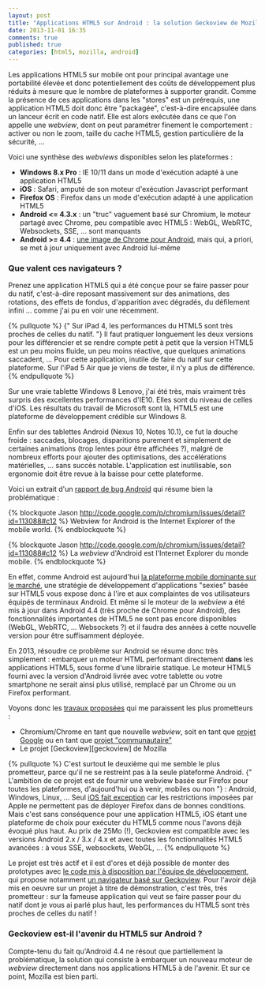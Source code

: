 ```yaml
---
layout: post
title: "Applications HTML5 sur Android : la solution Geckoview de Mozilla"
date: 2013-11-01 16:35
comments: true
published: true
categories: [html5, mozilla, android]
---
```


Les applications HTML5 sur mobile ont pour principal avantage une portabilité élevée et donc potentiellement des coûts de développement plus réduits à mesure que le nombre de plateformes à supporter grandit. Comme la présence de ces applications dans les "stores" est un prérequis, une application HTML5 doit donc être "packagée", c'est-à-dire encapsulée dans un lanceur écrit en code natif. Elle est alors exécutée dans ce que l'on appelle une *webview*, dont on peut paramétrer finement le comportement : activer ou non le zoom, taille du cache HTML5, gestion particulière de la sécurité, ...


Voici une synthèse des *webviews* disponibles selon les plateformes :

- **Windows 8.x Pro** : IE 10/11 dans un mode d'exécution adapté à une application HTML5
- **iOS** : Safari, amputé de son moteur d'exécution Javascript performant
- **Firefox OS** : Firefox dans un mode d'exécution adapté à une application HTML5
- **Android <= 4.3.x** : un "truc" vaguement basé sur Chromium, le moteur partagé avec Chrome, peu compatible avec HTML5 : WebGL, WebRTC, Websockets, SSE, ... sont manquants
- **Android >= 4.4** : [une image de Chrome pour Android][chrome-as-webview], mais qui, a priori, se met à jour uniquement avec Android lui-même 


### Que valent ces navigateurs ?

Prenez une application HTML5 qui a été conçue pour se faire passer pour du natif, c'est-à-dire reposant massivement sur des animations, des rotations, des effets de fondus, d'apparition avec dégradés, du défilement infini ... comme j'ai pu en voir une récemment.

{% pullquote %}
{" Sur iPad 4, les performances du HTML5 sont très proches de celles du natif. "} Il faut pratiquer longuement les deux versions pour les différencier et se rendre compte petit à petit que la version HTML5 est un peu moins fluide, un peu moins réactive, que quelques animations saccadent, ... Pour cette application, inutile de faire du natif sur cette plateforme. Sur l'iPad 5 Air que je viens de tester, il n'y a plus de différence.
{% endpullquote %}

Sur une vraie tablette Windows 8 Lenovo, j'ai été très, mais vraiment très surpris des excellentes performances d'IE10. Elles sont du niveau de celles d'iOS. Les résultats du travail de Microsoft sont là, HTML5 est une plateforme de développement crédible sur Windows 8.

Enfin sur des tablettes Android (Nexus 10, Notes 10.1), ce fut la douche froide : saccades, blocages, disparitions purement et simplement de certaines animations (trop lentes pour être affichées ?), malgré de nombreux efforts pour ajouter des optimisations, des accélérations matérielles, ... sans succès notable. L'application est inutilisable, son ergonomie doit être revue à la baisse pour cette plateforme.

Voici un extrait d'un [rapport de bug Android][issue-chrome-as-webview] qui résume bien la problématique : 

{% blockquote Jason http://code.google.com/p/chromium/issues/detail?id=113088#c12 %}
Webview for Android is the Internet Explorer of the mobile world.
{% endblockquote %}

{% blockquote Jason http://code.google.com/p/chromium/issues/detail?id=113088#c12 %}
La *webview* d'Android est l'Internet Explorer du monde mobile.
{% endblockquote %}

En effet, comme Android est aujourd'hui [la plateforme mobile dominante sur le marché][pdm-android], une stratégie de développement d'applications "sexies" basée sur HTML5 vous expose donc à l'ire et aux complaintes de vos utilisateurs équipés de terminaux Android. Et même si le moteur de la *webview* a été mis à jour dans Android 4.4 (très proche de Chrome pour Android), des fonctionnalités importantes de HTML5 ne sont pas encore disponibles (WebGL, WebRTC, ... Websockets ?) et il faudra des années à cette nouvelle version pour être suffisamment déployée.


En 2013, résoudre ce problème sur Android se résume donc très simplement : embarquer un moteur HTML performant directement **dans** les applications HTML5, sous forme d'une librairie statique. Le moteur HTML5 fourni avec la version d'Android livrée avec votre tablette ou votre smartphone ne serait ainsi plus utilisé, remplacé par un Chrome ou un Firefox performant.

Voyons donc les [travaux proposées][wip-static-webview] qui me paraissent les plus prometteurs :

- Chromium/Chrome en tant que nouvelle *webview*, soit en tant que [projet Google][google-chromium-static-library] ou en tant que [projet "communautaire"][communautary-chromium-static-library]
- Le projet [Geckoview][geckoview] de Mozilla

{% pullquote %}
C'est surtout le deuxième qui me semble le plus prometteur, parce qu'il ne se restreint pas à la seule plateforme Android. {" L'ambition de ce projet est de fournir une webview basée sur Firefox pour toutes les plateformes, d'aujourd'hui ou à venir, mobiles ou non "} : Android, Windows, Linux, ... Seul [iOS fait exception][firefox-apple-restrictions] car les restrictions imposées par Apple ne permettent pas de déployer Firefox dans de bonnes conditions. Mais c'est sans conséquence pour une application HTML5, iOS étant une plateforme de choix pour exécuter du HTML5 comme nous l'avons déjà évoqué plus haut. Au prix de 25Mo (!), Geckoview est compatible avec les versions Android 2.x / 3.x / 4.x et avec toutes les fonctionnalités HTML5 avancées : à vous SSE, websockets, WebGL, ...
{% endpullquote %}

Le projet est très actif et il est d'ores et déjà possible de monter des prototypes avec [le code mis à disposition par l'équipe de développement][geckoview-static-library], qui propose notamment [un navigateur basé sur Geckoview][geckbrowser]. Pour l'avoir déjà mis en oeuvre sur un projet à titre de démonstration, c'est très, très prometteur : sur la fameuse application qui veut se faire passer pour du natif dont je vous ai parlé plus haut, les performances du HTML5 sont très proches de celles du natif !


### Geckoview est-il l'avenir du HTML5 sur Android ?

Compte-tenu du fait qu'Android 4.4 ne résout que partiellement la problématique, la solution qui consiste à embarquer un nouveau moteur de *webview* directement dans nos applications HTML5 à de l'avenir. Et sur ce point, Mozilla est bien parti.


[pdm-android]: http://techcrunch.com/2013/08/07/android-nears-80-market-share-in-global-smartphone-shipments-as-ios-and-blackberry-share-slides-per-idc/
[issue-chrome-as-webview]: https://code.google.com/p/chromium/issues/detail?id=113088
[chrome-as-webview]: http://developer.android.com/about/versions/kitkat.html#44-webview
[wip-static-webview]: https://code.google.com/p/chromium/issues/detail?id=113088#c86
[google-chromium-static-library]: http://code.google.com/p/chromium/issues/detail?id=113088#c100
[communautary-chromium-static-library]: https://github.com/davisford/chromeview
[geckoview-static-library]: https://wiki.mozilla.org/Mobile/GeckoView
[firefox-apple-restrictions]: https://support.mozilla.org/fr/kb/firefox-disponible-pour-iphone-ipad
[geckbrowser]: https://github.com/mfinkle/geckobrowser
